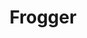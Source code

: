 ---
title: "Frogger"
image_url: "images/frogger.png"
description: "A remake of the classic arcade game"
tags: ["JavaScript", "HTML5 Canvas"]
---